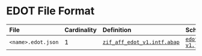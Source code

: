 # EDOT File Format

File | Cardinality | Definition | Schema | Example
:--- | :--- | :--- | :--- | :---
`<name>.edot.json` | 1 | [`zif_aff_edot_v1.intf.abap`](./type/zif_aff_edot_v1.intf.abap) | [`edot-v1.json`](./edot-v1.json) | [`z_aff_example_edot.edot.json.edot.json`](./examples/z_aff_example_edot.edot.json.edot.json)
